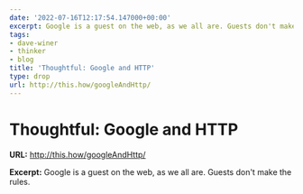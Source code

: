 ```yaml
---
date: '2022-07-16T12:17:54.147000+00:00'
excerpt: Google is a guest on the web, as we all are. Guests don't make the rules.
tags:
- dave-winer
- thinker
- blog
title: 'Thoughtful: Google and HTTP'
type: drop
url: http://this.how/googleAndHttp/
---
```


# Thoughtful: Google and HTTP

**URL:** http://this.how/googleAndHttp/

**Excerpt:** Google is a guest on the web, as we all are. Guests don't make the rules.
